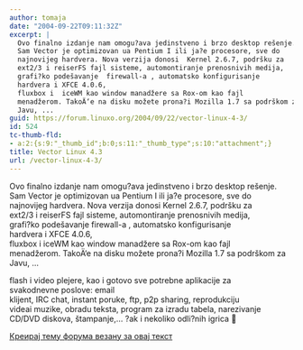 ```yaml
---
author: tomaja
date: "2004-09-22T09:11:32Z"
excerpt: |
  Ovo finalno izdanje nam omogu?ava jedinstveno i brzo desktop rešenje.
  Sam Vector je optimizovan ua Pentium I ili ja?e procesore, sve do
  najnovijeg hardvera. Nova verzija donosi  Kernel 2.6.7, podršku za
  ext2/3 i reiserFS fajl sisteme, automontiranje prenosnivih medija,
  grafi?ko podešavanje  firewall-a , automatsko konfigurisanje
  hardvera i XFCE 4.0.6,
  fluxbox i  iceWM kao window manadžere sa Rox-om kao fajl
  menadžerom. TakoÄ‘e na disku možete prona?i Mozilla 1.7 sa podrškom za
  Javu, ...
guid: https://forum.linuxo.org/2004/09/22/vector-linux-4-3/
id: 524
tc-thumb-fld:
- a:2:{s:9:"_thumb_id";b:0;s:11:"_thumb_type";s:10:"attachment";}
title: Vector Linux 4.3
url: /vector-linux-4-3/
---
```

Ovo finalno izdanje nam omogu?ava jedinstveno i brzo desktop rešenje.  
Sam Vector je optimizovan ua Pentium I ili ja?e procesore, sve do  
najnovijeg hardvera. Nova verzija donosi Kernel 2.6.7, podršku za  
ext2/3 i reiserFS fajl sisteme, automontiranje prenosnivih medija,  
grafi?ko podešavanje firewall-a , automatsko konfigurisanje  
hardvera i XFCE 4.0.6,  
fluxbox i iceWM kao window manadžere sa Rox-om kao fajl  
menadžerom. TakoÄ‘e na disku možete prona?i Mozilla 1.7 sa podrškom za  
Javu, &#8230;<!--break-->

  
flash i video plejere, kao i gotovo sve potrebne aplikacije za  
svakodnevne poslove: email  
klijent, IRC chat, instant poruke, ftp, p2p sharing, reprodukciju  
videai muzike, obradu teksta, program za izradu tabela, narezivanje  
CD/DVD diskova, štampanje,&#8230; ?ak i nekoliko odli?nih igrica 🙂 

[Креирај тему форума везану за овај текст](https://linuxo.org/nova-tema-na-forumu/?se_pid=524)